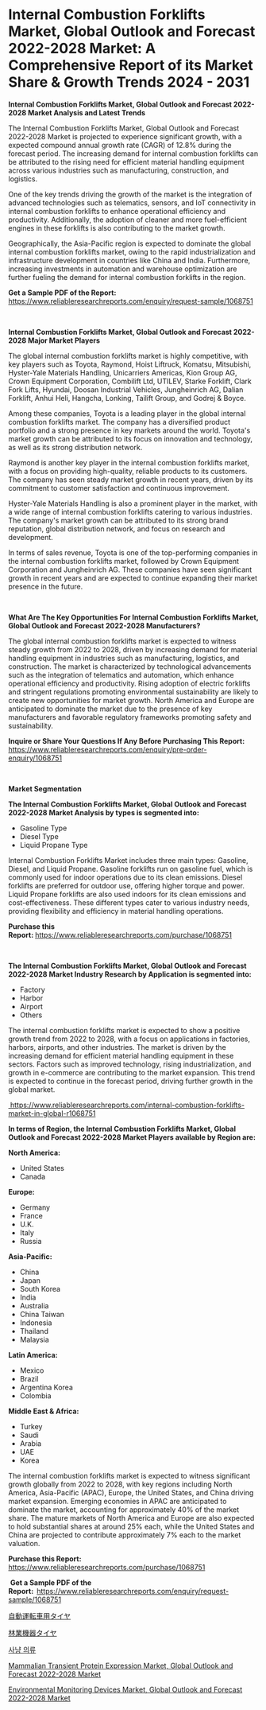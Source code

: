 <p><h1>Internal Combustion Forklifts Market, Global Outlook and Forecast 2022-2028 Market: A Comprehensive Report of its Market Share & Growth Trends 2024 - 2031</h1></p><p><strong>Internal Combustion Forklifts Market, Global Outlook and Forecast 2022-2028 Market Analysis and Latest Trends</strong></p>
<p><p>The Internal Combustion Forklifts Market, Global Outlook and Forecast 2022-2028 Market is projected to experience significant growth, with a expected compound annual growth rate (CAGR) of 12.8% during the forecast period. The increasing demand for internal combustion forklifts can be attributed to the rising need for efficient material handling equipment across various industries such as manufacturing, construction, and logistics. </p><p>One of the key trends driving the growth of the market is the integration of advanced technologies such as telematics, sensors, and IoT connectivity in internal combustion forklifts to enhance operational efficiency and productivity. Additionally, the adoption of cleaner and more fuel-efficient engines in these forklifts is also contributing to the market growth.</p><p>Geographically, the Asia-Pacific region is expected to dominate the global internal combustion forklifts market, owing to the rapid industrialization and infrastructure development in countries like China and India. Furthermore, increasing investments in automation and warehouse optimization are further fueling the demand for internal combustion forklifts in the region.</p></p>
<p><strong>Get a Sample PDF of the Report:&nbsp;</strong> <a href="https://www.reliableresearchreports.com/enquiry/request-sample/1068751">https://www.reliableresearchreports.com/enquiry/request-sample/1068751</a></p>
<p>&nbsp;</p>
<p><strong>Internal Combustion Forklifts Market, Global Outlook and Forecast 2022-2028 Major Market Players</strong></p>
<p><p>The global internal combustion forklifts market is highly competitive, with key players such as Toyota, Raymond, Hoist Liftruck, Komatsu, Mitsubishi, Hyster-Yale Materials Handling, Unicarriers Americas, Kion Group AG, Crown Equipment Corporation, Combilift Ltd, UTILEV, Starke Forklift, Clark Fork Lifts, Hyundai, Doosan Industrial Vehicles, Jungheinrich AG, Dalian Forklift, Anhui Heli, Hangcha, Lonking, Tailift Group, and Godrej & Boyce.</p><p>Among these companies, Toyota is a leading player in the global internal combustion forklifts market. The company has a diversified product portfolio and a strong presence in key markets around the world. Toyota's market growth can be attributed to its focus on innovation and technology, as well as its strong distribution network.</p><p>Raymond is another key player in the internal combustion forklifts market, with a focus on providing high-quality, reliable products to its customers. The company has seen steady market growth in recent years, driven by its commitment to customer satisfaction and continuous improvement.</p><p>Hyster-Yale Materials Handling is also a prominent player in the market, with a wide range of internal combustion forklifts catering to various industries. The company's market growth can be attributed to its strong brand reputation, global distribution network, and focus on research and development.</p><p>In terms of sales revenue, Toyota is one of the top-performing companies in the internal combustion forklifts market, followed by Crown Equipment Corporation and Jungheinrich AG. These companies have seen significant growth in recent years and are expected to continue expanding their market presence in the future.</p></p>
<p>&nbsp;</p>
<p><strong>What Are The Key Opportunities For Internal Combustion Forklifts Market, Global Outlook and Forecast 2022-2028 Manufacturers?</strong></p>
<p><p>The global internal combustion forklifts market is expected to witness steady growth from 2022 to 2028, driven by increasing demand for material handling equipment in industries such as manufacturing, logistics, and construction. The market is characterized by technological advancements such as the integration of telematics and automation, which enhance operational efficiency and productivity. Rising adoption of electric forklifts and stringent regulations promoting environmental sustainability are likely to create new opportunities for market growth. North America and Europe are anticipated to dominate the market due to the presence of key manufacturers and favorable regulatory frameworks promoting safety and sustainability.</p></p>
<p><strong>Inquire or Share Your Questions If Any Before Purchasing This Report:</strong> <a href="https://www.reliableresearchreports.com/enquiry/pre-order-enquiry/1068751">https://www.reliableresearchreports.com/enquiry/pre-order-enquiry/1068751</a></p>
<p>&nbsp;</p>
<p><strong>Market Segmentation</strong></p>
<p><strong>The Internal Combustion Forklifts Market, Global Outlook and Forecast 2022-2028 Market Analysis by types is segmented into:</strong></p>
<p><ul><li>Gasoline Type</li><li>Diesel Type</li><li>Liquid Propane Type</li></ul></p>
<p><p>Internal Combustion Forklifts Market includes three main types: Gasoline, Diesel, and Liquid Propane. Gasoline forklifts run on gasoline fuel, which is commonly used for indoor operations due to its clean emissions. Diesel forklifts are preferred for outdoor use, offering higher torque and power. Liquid Propane forklifts are also used indoors for its clean emissions and cost-effectiveness. These different types cater to various industry needs, providing flexibility and efficiency in material handling operations.</p></p>
<p><strong>Purchase this Report:&nbsp;</strong><a href="https://www.reliableresearchreports.com/purchase/1068751">https://www.reliableresearchreports.com/purchase/1068751</a></p>
<p>&nbsp;</p>
<p><strong>The Internal Combustion Forklifts Market, Global Outlook and Forecast 2022-2028 Market Industry Research by Application is segmented into:</strong></p>
<p><ul><li>Factory</li><li>Harbor</li><li>Airport</li><li>Others</li></ul></p>
<p><p>The internal combustion forklifts market is expected to show a positive growth trend from 2022 to 2028, with a focus on applications in factories, harbors, airports, and other industries. The market is driven by the increasing demand for efficient material handling equipment in these sectors. Factors such as improved technology, rising industrialization, and growth in e-commerce are contributing to the market expansion. This trend is expected to continue in the forecast period, driving further growth in the global market.</p></p>
<p><a href="https://www.reliableresearchreports.com/internal-combustion-forklifts-market-in-global-r1068751">&nbsp;https://www.reliableresearchreports.com/internal-combustion-forklifts-market-in-global-r1068751</a></p>
<p><strong>In terms of Region, the Internal Combustion Forklifts Market, Global Outlook and Forecast 2022-2028 Market Players available by Region are:</strong></p>
<p>
    <p> <strong> North America: </strong>
        <ul>
            <li>United States</li>
            <li>Canada</li>
        </ul>
        </p> 
    <p> <strong> Europe: </strong>
        <ul>
            <li>Germany</li>
            <li>France</li>
            <li>U.K.</li>
            <li>Italy</li>
            <li>Russia</li>
        </ul>
        </p> 
    <p> <strong> Asia-Pacific: </strong>
        <ul>
            <li>China</li>
            <li>Japan</li>
            <li>South Korea</li>
            <li>India</li>
            <li>Australia</li>
            <li>China Taiwan</li>
            <li>Indonesia</li>
            <li>Thailand</li>
            <li>Malaysia</li>
        </ul>
        </p> 
    <p> <strong> Latin America: </strong>
        <ul>
            <li>Mexico</li>
            <li>Brazil</li>
            <li>Argentina Korea</li>
            <li>Colombia</li>
        </ul>
        </p> 
    <p> <strong> Middle East & Africa: </strong>
        <ul>
            <li>Turkey</li>
            <li>Saudi</li>
            <li>Arabia</li>
            <li>UAE</li>
            <li>Korea</li>
        </ul>
    </p>
    </p>
<p><p>The internal combustion forklifts market is expected to witness significant growth globally from 2022 to 2028, with key regions including North America, Asia-Pacific (APAC), Europe, the United States, and China driving market expansion. Emerging economies in APAC are anticipated to dominate the market, accounting for approximately 40% of the market share. The mature markets of North America and Europe are also expected to hold substantial shares at around 25% each, while the United States and China are projected to contribute approximately 7% each to the market valuation.</p></p>
<p><strong>Purchase this Report: </strong><a href="https://www.reliableresearchreports.com/purchase/1068751">https://www.reliableresearchreports.com/purchase/1068751</a></p>
<p>&nbsp;<strong>Get a Sample PDF of the Report:&nbsp;&nbsp;</strong><a href="https://www.reliableresearchreports.com/enquiry/request-sample/1068751">https://www.reliableresearchreports.com/enquiry/request-sample/1068751</a></p>
<p><strong></strong></p>
<p><p><a href="https://github.com/Andrewones2023/Market-Research-Report-List-1/blob/main/515408585485.md">自動運転車用タイヤ</a></p><p><a href="https://github.com/hardee896/Market-Research-Report-List-1/blob/main/271808085484.md">林業機器タイヤ</a></p><p><a href="https://github.com/ConstantinVon/Market-Research-Report-List-1/blob/main/509532279146.md">사냥 의류</a></p><p><a href="https://github.com/RebekaAnderson14/Market-Research-Report-List-1/blob/main/mammalian-transient-protein-expression-market-global-outlook-and-forecast-2022-2028-market.md">Mammalian Transient Protein Expression Market, Global Outlook and Forecast 2022-2028 Market</a></p><p><a href="https://github.com/JeanneSawayn2023/Market-Research-Report-List-1/blob/main/environmental-monitoring-devices-market-global-outlook-and-forecast-2022-2028-market.md">Environmental Monitoring Devices Market, Global Outlook and Forecast 2022-2028 Market</a></p></p>